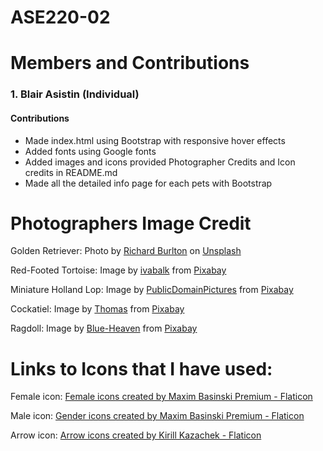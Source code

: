 # ASE220-02

# Members and Contributions

### 1. Blair Asistin (Individual)
#### Contributions
- Made index.html using Bootstrap with responsive hover effects
- Added fonts using Google fonts
- Added images and icons provided Photographer Credits and Icon credits in README.md
- Made all the detailed info page for each pets with Bootstrap




# Photographers Image Credit

Golden Retriever: 
Photo by <a href="https://unsplash.com/@richardworks?utm_content=creditCopyText&utm_medium=referral&utm_source=unsplash">Richard Burlton</a> on <a href="https://unsplash.com/photos/golden-retriever-puppy-with-blue-collar-HTpmedSyZag?utm_content=creditCopyText&utm_medium=referral&utm_source=unsplash">Unsplash</a>

Red-Footed Tortoise:
Image by <a href="https://pixabay.com/users/ivabalk-782511/?utm_source=link-attribution&utm_medium=referral&utm_campaign=image&utm_content=4277518">ivabalk</a> from <a href="https://pixabay.com//?utm_source=link-attribution&utm_medium=referral&utm_campaign=image&utm_content=4277518">Pixabay</a>

Miniature Holland Lop:
Image by <a href="https://pixabay.com/users/publicdomainpictures-14/?utm_source=link-attribution&utm_medium=referral&utm_campaign=image&utm_content=314881">PublicDomainPictures</a> from <a href="https://pixabay.com//?utm_source=link-attribution&utm_medium=referral&utm_campaign=image&utm_content=314881">Pixabay</a>

Cockatiel:
Image by <a href="https://pixabay.com/users/didgeman-153208/?utm_source=link-attribution&utm_medium=referral&utm_campaign=image&utm_content=3696076">Thomas</a> from <a href="https://pixabay.com//?utm_source=link-attribution&utm_medium=referral&utm_campaign=image&utm_content=3696076">Pixabay</a>

Ragdoll:
Image by <a href="https://pixabay.com/users/blue-heaven-6316585/?utm_source=link-attribution&utm_medium=referral&utm_campaign=image&utm_content=2702199">Blue-Heaven</a> from <a href="https://pixabay.com//?utm_source=link-attribution&utm_medium=referral&utm_campaign=image&utm_content=2702199">Pixabay</a>

# Links to Icons that I have used:

Female icon:
<a href="https://www.flaticon.com/free-icons/female" title="female icons">Female icons created by Maxim Basinski Premium - Flaticon</a>

Male icon:
<a href="https://www.flaticon.com/free-icons/gender" title="gender icons">Gender icons created by Maxim Basinski Premium - Flaticon</a>

Arrow icon:
<a href="https://www.flaticon.com/free-icons/arrow" title="arrow icons">Arrow icons created by Kirill Kazachek - Flaticon<a>